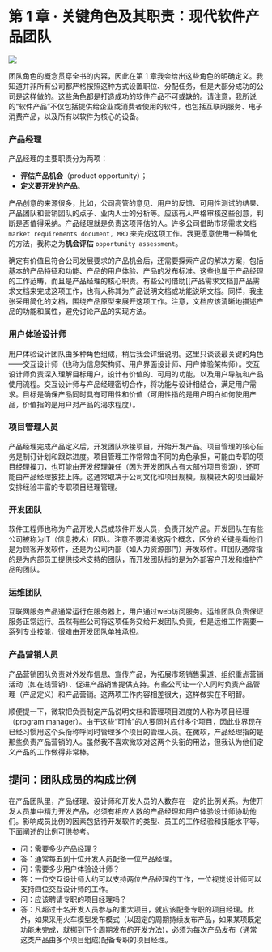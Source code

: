 
# 第 1 章 · 关键角色及其职责：现代软件产品团队

![](1.png)

团队角色的概念贯穿全书的内容，因此在第 1 章我会给出这些角色的明确定义。我知道并非所有公司都严格按照这种方式设置职位、分配任务，但是大部分成功的公司是这样做的。这些角色都是打造成功的软件产品不可或缺的。请注意，我所说的“软件产品”不仅包括提供给企业或消费者使用的软件，也包括互联网服务、电子消费产品，以及所有以软件为核心的设备。

### 产品经理

产品经理的主要职责分为两项：
- **评估产品机会**（product opportunity）；
- **定义要开发的产品**。

产品创意的来源很多，比如，公司高管的意见、用户的反馈、可用性测试的结果、产品团队和营销团队的点子、业内人士的分析等。应该有人严格审核这些创意，判断是否值得采纳。产品经理就是负责这项评估的人。许多公司借助市场需求文档 `market requirements document, MRD` 来完成这项工作。我更愿意使用一种简化的方法，我称之为**机会评估** `opportunity assessment`。

确定有价值且符合公司发展要求的产品机会后，还需要探索产品的解决方案，包括基本的产品特征和功能、产品的用户体验、产品的发布标准。这些也属于产品经理的工作范畴，而且是产品经理的核心职责。有些公司借助[[产品需求文档]]产品需求文档来完成这项工作，也有人称其为产品说明文档或功能说明文档。同样，我主张采用简化的文档，围绕产品原型来展开这项工作。注意，文档应该清晰地描述产品的功能和属性，避免讨论产品的实现方法。

### 用户体验设计师

用户体验设计团队由多种角色组成，稍后我会详细说明。这里只谈谈最关键的角色——交互设计师（也称为信息架构师、用户界面设计师、用户体验架构师）。交互设计师负责深入理解目标用户，设计有价值的、可用的功能，以及用户导航和产品使用流程。交互设计师与产品经理密切合作，将功能与设计相结合，满足用户需求。目标是确保产品同时具有可用性和价值（可用性指的是用户明白如何使用产品，价值指的是用户对产品的渴求程度）。

### 项目管理人员

产品经理完成产品定义后，开发团队承接项目，开始开发产品。项目管理的核心任务是制订计划和跟踪进度。项目管理工作常常由不同的角色承担，可能由专职的项目经理操刀，也可能由开发经理兼任（因为开发团队占有大部分项目资源），还可能由产品经理披挂上阵。这通常取决于公司文化和项目规模。规模较大的项目最好安排经验丰富的专职项目经理管理。

### 开发团队

软件工程师也称为产品开发人员或软件开发人员，负责开发产品。开发团队在有些公司被称为IT（信息技术）团队。注意不要混淆这两个概念，区分的关键是看他们是为顾客开发软件，还是为公司内部（如人力资源部门）开发软件。IT团队通常指的是为内部员工提供技术支持的团队，而开发团队指的是为外部客户开发和维护产品的团队。

### 运维团队

互联网服务产品通常运行在服务器上，用户通过web访问服务。运维团队负责保证服务正常运行。虽然有些公司将这项任务交给开发团队负责，但是运维工作需要一系列专业技能，很难由开发团队单独承担。

### 产品营销人员

产品营销团队负责对外发布信息、宣传产品，为拓展市场销售渠道、组织重点营销活动（如在线营销）、促进产品销售提供支持。有些公司让一个人同时负责产品管理（产品定义）和产品营销。这两项工作内容相差很大，这样做实在不明智。

顺便提一下，微软把负责制定产品说明文档和管理项目进度的人称为项目经理（program manager）。由于这些“可怜”的人要同时应付多个项目，因此业界现在已经习惯用这个头衔称呼同时管理多个项目的管理人员。在微软，产品经理指的是那些负责产品营销的人。虽然我不喜欢微软对这两个头衔的用法，但我认为他们定义产品的工作做得非常棒。

## 提问：团队成员的构成比例

在产品团队里，产品经理、设计师和开发人员的人数存在一定的比例关系。为使开发人员集中精力开发产品，必须有相应人数的产品经理和用户体验设计师协助他们。影响成员比例的因素包括待开发软件的类型、员工的工作经验和技能水平等。下面阐述的比例可供参考。

- 问：需要多少产品经理？
- 答：通常每五到十位开发人员配备一位产品经理。
- 问：需要多少用户体验设计师？
- 答：一位交互设计师大约可以支持两位产品经理的工作，一位视觉设计师可以支持四位交互设计师的工作。
- 问：应该聘请专职的项目经理吗？
- 答：凡超过十名开发人员参与的重大项目，就应该配备专职的项目经理。此外，如果采用火车模型发布模式（以固定的周期持续发布产品，如果某项既定功能未完成，就挪到下个周期发布的开发方法)，必须为每次产品发布（通常这类产品由多个项目组成)配备专职的项目经理。